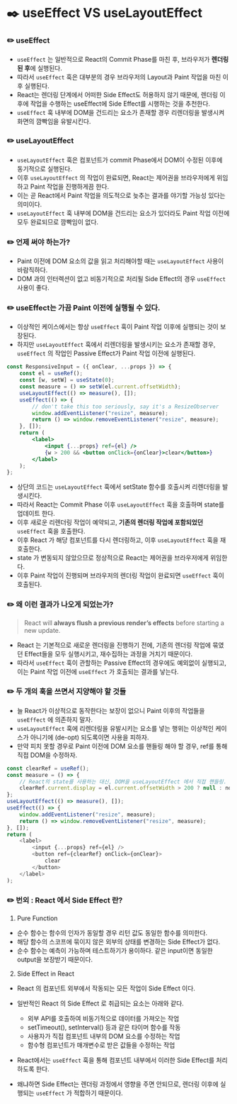 # ✒️ useEffect VS useLayoutEffect

### ✏️ useEffect

- `useEffect` 는 일반적으로 React의 Commit Phase를 마친 후, 브라우저가 **렌더링 된 후**에 실행된다.
- 따라서 `useEffect` 훅은 대부분의 경우 브라우저의 Layout과 Paint 작업을 마친 이후 실행된다.
- React는 렌더링 단계에서 어떠한 Side Effect도 허용하지 않기 때문에, 렌더링 이후에 작업을 수행하는 useEffect에 Side Effect를 시행하는 것을 추천한다.
- `useEffect` 훅 내부에 DOM을 건드리는 요소가 존재할 경우 리렌더링을 발생시켜 화면의 깜빡임을 유발시킨다.

### ✏️ useLayoutEffect

- `useLayoutEffect` 훅은 컴포넌트가 commit Phase에서 DOM이 수정된 이후에 동기적으로 실행된다.
- 이후 `useLayoutEffect` 의 작업이 완료되면, React는 제어권을 브라우저에게 위임하고 Paint 작업을 진행하게끔 한다.
- 이는 곧 React에서 Paint 작업을 의도적으로 늦추는 결과를 야기할 가능성 있다는 의미이다.
- `useLayoutEffect` 훅 내부에 DOM을 건드리는 요소가 있더라도 Paint 작업 이전에 모두 완료되므로 깜빡임이 없다.

### ✏️ 언제 써야 하는가?

- Paint 이전에 DOM 요소의 값을 읽고 처리해야할 때는 `useLayoutEffect` 사용이 바람직하다.
- DOM 과의 인터렉션이 없고 비동기적으로 처리될 Side Effect의 경우 `useEffect` 사용이 좋다.

### ✏️ useEffect는 가끔 Paint 이전에 실행될 수 있다.

- 이상적인 케이스에서는 항상 `useEffect` 훅이 Paint 작업 이후에 실행되는 것이 보장된다.
- 하지만 `useLayoutEffect` 훅에서 리렌더링을 발생시키는 요소가 존재할 경우, `useEffect` 의 작업인 Passive Effect가 Paint 작업 이전에 실행된다.

```jsx
const ResponsiveInput = ({ onClear, ...props }) => {
	const el = useRef();
	const [w, setW] = useState(0);
	const measure = () => setW(el.current.offsetWidth);
	useLayoutEffect(() => measure(), []);
	useEffect(() => {
		// don't take this too seriously, say it's a ResizeObserver
		window.addEventListener("resize", measure);
		return () => window.removeEventListener("resize", measure);
	}, []);
	return (
		<label>
			<input {...props} ref={el} />
			{w > 200 && <button onClick={onClear}>clear</button>}
		</label>
	);
};
```

- 상단의 코드는 `useLayoutEffect` 훅에서 setState 함수를 호출시켜 리렌더링을 발생시킨다.
- 따라서 React는 Commit Phase 이후 `useLayoutEffect` 훅을 호출하며 state를 업데이트 한다.
- 이후 새로운 리렌더링 작업이 예약되고, **기존의 렌더링 작업에 포함되었던** `useEffect` 훅을 호출한다.
- 이후 React 가 해당 컴포넌트를 다시 렌더링하고, 이후 `useLayoutEffect` 훅을 재호출한다.
- state 가 변동되지 않았으므로 정상적으로 React는 제어권을 브라우저에게 위임한다.
- 이후 Paint 작업이 진행되며 브라우저의 렌더링 작업이 완료되면 `useEffect` 훅이 호출된다.

### ✏️ 왜 이런 결과가 나오게 되었는가?

> React will **always flush a previous render’s effects** before starting a new update.

- React 는 기본적으로 새로운 렌더링을 진행하기 전에, 기존의 렌더링 작업에 묶였던 Effect들을 모두 실행시키고, 재수집하는 과정을 거치기 때문이다.
- 따라서 `useEffect` 훅이 관할하는 Passive Effect의 경우에도 예외없이 실행되고, 이는 Paint 작업 이전에 `useEffect` 가 호출되는 결과를 낳는다.

### ✏️ 두 개의 훅을 쓰면서 지양해야 할 것들

- 늘 React가 이상적으로 동작한다는 보장이 없으니 Paint 이후의 작업들을 `useEffect` 에 의존하지 말자.
- `useLayoutEffect` 훅에 리렌더링을 유발시키는 요소를 넣는 행위는 이상적인 케이스가 아니기에 (de-opt) 되도록이면 사용을 피하자.
- 만약 피치 못할 경우로 Paint 이전에 DOM 요소를 핸들링 해야 할 경우, ref를 통해 직접 DOM을 수정하자.

```javascript
const clearRef = useRef();
const measure = () => {
	// React의 state를 사용하는 대신, DOM을 useLayoutEffect 에서 직접 핸들링.
	clearRef.current.display = el.current.offsetWidth > 200 ? null : none;
};
useLayoutEffect(() => measure(), []);
useEffect(() => {
	window.addEventListener("resize", measure);
	return () => window.removeEventListener("resize", measure);
}, []);
return (
	<label>
		<input {...props} ref={el} />
		<button ref={clearRef} onClick={onClear}>
			clear
		</button>
	</label>
);
```

### ✏️ 번외 : React 에서 Side Effect 란?

1. Pure Function

- 순수 함수는 함수의 인자가 동일할 경우 리턴 값도 동일한 함수를 의미한다.
- 해당 함수의 스코프에 묶이지 않은 외부의 상태를 변경하는 Side Effect가 없다.
- 순수 함수는 예측이 가능하며 테스트하기가 용이하다. 같은 input이면 동일한 output을 보장받기 때문이다.

2. Side Effect in React

- React 의 컴포넌트 외부에서 작동되는 모든 작업이 Side Effect 이다.
- 일반적인 React 의 Side Effect 로 취급되는 요소는 아래와 같다.

  - 외부 API를 호출하여 비동기적으로 데이터를 가져오는 작업
  - setTimeout(), setInterval() 등과 같은 타이머 함수를 작동
  - 사용자가 직접 컴포넌트 내부의 DOM 요소를 수정하는 작업
  - 함수형 컴포넌트가 매개변수로 받은 값들을 수정하는 작업

- React에서는 `useEffect` 훅을 통해 컴포넌트 내부에서 이러한 Side Effect를 처리하도록 한다.
- 왜냐하면 Side Effect는 렌더링 과정에서 영향을 주면 안되므로, 렌더링 이후에 실행되는 `useEffect` 가 적합하기 때문이다.
